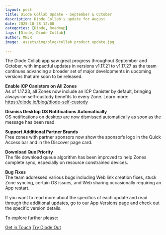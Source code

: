 ```yaml
---
layout: post
title: Diode Collab Update - September & October
description: Diode Collab's update for August
date: 2025-10-28 12:00
categories: [Diode, Roadmap]
tags: [Diode, Diode Collab]
author: MNJR
image: 	assets/img/blog/collab product update.jpg

---
```


The Diode Collab app saw great progress throughout September and October, with impactful updates in versions v1.17.21 to v1.17.27 as the team continues advancing a broader set of major developments in upcoming versions that are soon to be released.

**Enable ICP Canisters on All Zones**
<br> As of 1.17.23, all Zones now include an ICP Canister by default, bringing always-on self-custody benefits to every Zone. Learn more: https://diode.io/blog/diode-self-custody

**Dismiss Desktop OS Notifications Automatically**
<br>OS notifications on desktop are now dismissed automatically as soon as the message has been read.

**Support Additional Partner Brands**
<br>Free zones with partner sponsors now show the sponsor’s logo in the Quick Access bar and in the Discover page card.

**Download Que Priority**
<br>The file download queue algorithm has been improved to help Zones complete sync, especially on resource constrained devices.

**Bug Fixes** 
<br>
The team addressed various bugs including Web link creation fixes, stuck Zone syncing, certain OS issues, and Web sharing occasionally requiring an App restart.  

If you want to read more about the specifics of each update and read through the additional updates, go to our [App Versions](https://app.docs.diode.io/docs/versions/1-17-14/) page and check out the specific version details.

To explore further please:
<div class="story__buttons">
  <a href="{{"https://contactdiode.paperform.co"}}" class="btn" target="">Get in Touch</a>
  <a href="#download-app" class="btn popup-open" target="">Try Diode Out</a>
</div>
